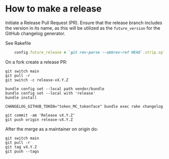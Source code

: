 # How to make a release

Initiate a Release Pull Request (PR). Ensure that the release branch includes the version in its name, as this will be utilized as the `future_version` for the GitHub changelog generator.

See Rakefile

```ruby
    config.future_release = `git rev-parse --abbrev-ref HEAD`.strip.split('-', 2).last
```

On a fork create a release PR:

```shell
git switch main
git pull -r
git switch -c release-vX.Y.Z

bundle config set --local path vendor/bundle
bundle config set --local with 'release'
bundle install

CHANGELOG_GITHUB_TOKEN="token_MC_tokenface" bundle exec rake changelog

git commit -am 'Release vX.Y.Z'
git push origin release-vX.Y.Z
```

After the merge as a maintainer on origin do:

```shell
git switch main
git pull -r
git tag vX.Y.Z
git push --tags
```
